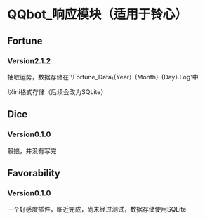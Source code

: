 # QQbot_响应模块（适用于铃心）

## Fortune
### Version2.1.2

抽取运势，数据存储在'\Fortune_Data\\{Year}-{Month}-{Day}.Log'中

以ini格式存储（后续会改为SQLite）

## Dice
### Version0.1.0

骰娘，并没有写完

## Favorability
### Version0.1.0

一个好感度插件，临近完成，尚未经过测试，数据存储使用SQLite
